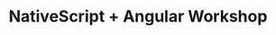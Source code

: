 ---
layout: session
title: "NativeScript + Angular Workshop"
type: Placeholder
day: 1
start-time: "09:00 17:00"
index: 1.0
---